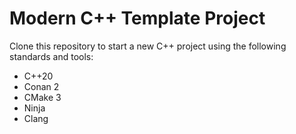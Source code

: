 # Modern C++ Template Project

Clone this repository to start a new C++ project using the following standards and tools:

- C++20
- Conan 2
- CMake 3
- Ninja
- Clang
